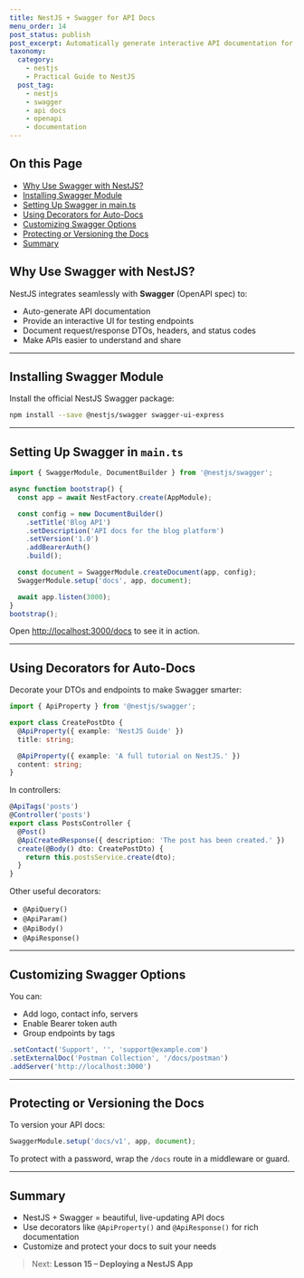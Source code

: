 ```yaml
---
title: NestJS + Swagger for API Docs
menu_order: 14
post_status: publish
post_excerpt: Automatically generate interactive API documentation for your NestJS app using the built-in Swagger module.
taxonomy:
  category:
    - nestjs
    - Practical Guide to NestJS
  post_tag:
    - nestjs
    - swagger
    - api docs
    - openapi
    - documentation
---
```


<div class="toc" markdown="1">

## On this Page

- [Why Use Swagger with NestJS?](#why-use-swagger-with-nestjs)
- [Installing Swagger Module](#installing-swagger-module)
- [Setting Up Swagger in main.ts](#setting-up-swagger-in-main.ts)
- [Using Decorators for Auto-Docs](#using-decorators-for-auto-docs)
- [Customizing Swagger Options](#customizing-swagger-options)
- [Protecting or Versioning the Docs](#protecting-or-versioning-the-docs)
- [Summary](#summary)

</div>

<div class="guru-main" markdown="1">

## Why Use Swagger with NestJS?

NestJS integrates seamlessly with **Swagger** (OpenAPI spec) to:

- Auto-generate API documentation
- Provide an interactive UI for testing endpoints
- Document request/response DTOs, headers, and status codes
- Make APIs easier to understand and share

---

## Installing Swagger Module

Install the official NestJS Swagger package:

```bash
npm install --save @nestjs/swagger swagger-ui-express
```

---

## Setting Up Swagger in `main.ts`

```ts
import { SwaggerModule, DocumentBuilder } from '@nestjs/swagger';

async function bootstrap() {
  const app = await NestFactory.create(AppModule);

  const config = new DocumentBuilder()
    .setTitle('Blog API')
    .setDescription('API docs for the blog platform')
    .setVersion('1.0')
    .addBearerAuth()
    .build();

  const document = SwaggerModule.createDocument(app, config);
  SwaggerModule.setup('docs', app, document);

  await app.listen(3000);
}
bootstrap();
```

Open [http://localhost:3000/docs](http://localhost:3000/docs) to see it in action.

---

## Using Decorators for Auto-Docs

Decorate your DTOs and endpoints to make Swagger smarter:

```ts
import { ApiProperty } from '@nestjs/swagger';

export class CreatePostDto {
  @ApiProperty({ example: 'NestJS Guide' })
  title: string;

  @ApiProperty({ example: 'A full tutorial on NestJS.' })
  content: string;
}
```

In controllers:

```ts
@ApiTags('posts')
@Controller('posts')
export class PostsController {
  @Post()
  @ApiCreatedResponse({ description: 'The post has been created.' })
  create(@Body() dto: CreatePostDto) {
    return this.postsService.create(dto);
  }
}
```

Other useful decorators:

- `@ApiQuery()`
- `@ApiParam()`
- `@ApiBody()`
- `@ApiResponse()`

---

## Customizing Swagger Options

You can:

- Add logo, contact info, servers
- Enable Bearer token auth
- Group endpoints by tags

```ts
.setContact('Support', '', 'support@example.com')
.setExternalDoc('Postman Collection', '/docs/postman')
.addServer('http://localhost:3000')
```

---

## Protecting or Versioning the Docs

To version your API docs:

```ts
SwaggerModule.setup('docs/v1', app, document);
```

To protect with a password, wrap the `/docs` route in a middleware or guard.

---

## Summary

- NestJS + Swagger = beautiful, live-updating API docs
- Use decorators like `@ApiProperty()` and `@ApiResponse()` for rich documentation
- Customize and protect your docs to suit your needs

> Next: **Lesson 15 – Deploying a NestJS App**

</div>

